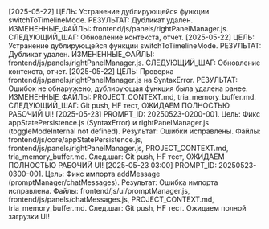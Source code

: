 [2025-05-22] ЦЕЛЬ: Устранение дублирующейся функции switchToTimelineMode. РЕЗУЛЬТАТ: Дубликат удален. ИЗМЕНЕННЫЕ_ФАЙЛЫ: frontend/js/panels/rightPanelManager.js. СЛЕДУЮЩИЙ_ШАГ: Обновление контекста, отчет.
[2025-05-22] ЦЕЛЬ: Устранение дублирующейся функции switchToTimelineMode. РЕЗУЛЬТАТ: Дубликат удален. ИЗМЕНЕННЫЕ_ФАЙЛЫ: frontend/js/panels/rightPanelManager.js. СЛЕДУЮЩИЙ_ШАГ: Обновление контекста, отчет.
[2025-05-22] ЦЕЛЬ: Проверка frontend/js/panels/rightPanelManager.js на SyntaxError. РЕЗУЛЬТАТ: Ошибок не обнаружено, дублирующая функция была удалена ранее. ИЗМЕНЕННЫЕ_ФАЙЛЫ: PROJECT_CONTEXT.md, tria_memory_buffer.md. СЛЕДУЮЩИЙ_ШАГ: Git push, HF тест, ОЖИДАЕМ ПОЛНОСТЬЮ РАБОЧИЙ UI!
[2025-05-23] PROMPT_ID: 20250523-0200-001. Цель: Фикс appStatePersistence.js (SyntaxError) и rightPanelManager.js (toggleModeInternal not defined). Результат: Ошибки исправлены. Файлы: frontend/js/core/appStatePersistence.js, frontend/js/panels/rightPanelManager.js, PROJECT_CONTEXT.md, tria_memory_buffer.md. След.шаг: Git push, HF тест, ОЖИДАЕМ ПОЛНОСТЬЮ РАБОЧИЙ UI!
[2025-05-23 03:00] PROMPT_ID: 20250523-0300-001. Цель: Фикс импорта addMessage (promptManager/chatMessages). Результат: Ошибка импорта исправлена. Файлы: frontend/js/ui/promptManager.js, frontend/js/panels/chatMessages.js, PROJECT_CONTEXT.md, tria_memory_buffer.md. След.шаг: Git push, HF тест. Ожидаем полной загрузки UI!